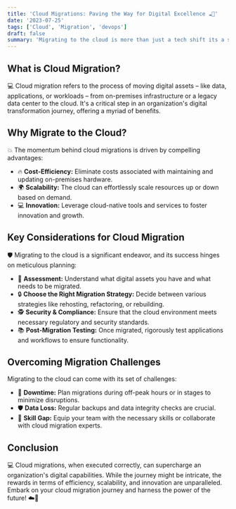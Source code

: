 ```yaml
---
title: 'Cloud Migrations: Paving the Way for Digital Excellence ☁️🚀'
date: '2023-07-25'
tags: ['Cloud', 'Migration', 'devops']
draft: false
summary: 'Migrating to the cloud is more than just a tech shift its a strategic move that can redefine an organizations operational paradigm. Dive deep into the intricacies of cloud migrations and their transformative potential.'
---
```


## What is Cloud Migration?

💻 Cloud migration refers to the process of moving digital assets – like data, applications, or workloads – from on-premises infrastructure or a legacy data center to the cloud. It's a critical step in an organization's digital transformation journey, offering a myriad of benefits.

## Why Migrate to the Cloud?

💥 The momentum behind cloud migrations is driven by compelling advantages:

- 🔥 **Cost-Efficiency:** Eliminate costs associated with maintaining and updating on-premises hardware.
- 🌍 **Scalability:** The cloud can effortlessly scale resources up or down based on demand.
- 💻 **Innovation:** Leverage cloud-native tools and services to foster innovation and growth.

## Key Considerations for Cloud Migration

🛡️ Migrating to the cloud is a significant endeavor, and its success hinges on meticulous planning:

- 🔄 **Assessment:** Understand what digital assets you have and what needs to be migrated.
- 🔒 **Choose the Right Migration Strategy:** Decide between various strategies like rehosting, refactoring, or rebuilding.
- 🕵️ **Security & Compliance:** Ensure that the cloud environment meets necessary regulatory and security standards.
- 📚 **Post-Migration Testing:** Once migrated, rigorously test applications and workflows to ensure functionality.

## Overcoming Migration Challenges

Migrating to the cloud can come with its set of challenges:

- 🚀 **Downtime:** Plan migrations during off-peak hours or in stages to minimize disruptions.
- 🛡️ **Data Loss:** Regular backups and data integrity checks are crucial.
- 💼 **Skill Gap:** Equip your team with the necessary skills or collaborate with cloud migration experts.

## Conclusion

💻 Cloud migrations, when executed correctly, can supercharge an organization's digital capabilities. While the journey might be intricate, the rewards in terms of efficiency, scalability, and innovation are unparalleled. Embark on your cloud migration journey and harness the power of the future! ☁️🚀
